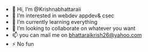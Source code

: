 - 👋 Hi, I’m @Krishnabhattaraii
- 👀 I’m interested in webdev appdev& csec
- 🌱 I’m currently learning everything 
- 💞️ I’m looking to collaborate on whatever you want
- 📫 you can mail me on bhattaraikrish26@yahoo.com
- ⚡ No fun

<!---
Krishnabhattaraii/Krishnabhattaraii is a ✨ special ✨ repository because its `README.md` (this file) appears on your GitHub profile.
You can click the Preview link to take a look at your changes.
--->
